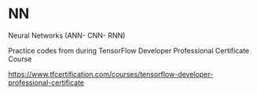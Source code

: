 # NN
Neural Networks (ANN- CNN- RNN)


Practice codes from during TensorFlow Developer Professional Certificate Course

https://www.tfcertification.com/courses/tensorflow-developer-professional-certificate
